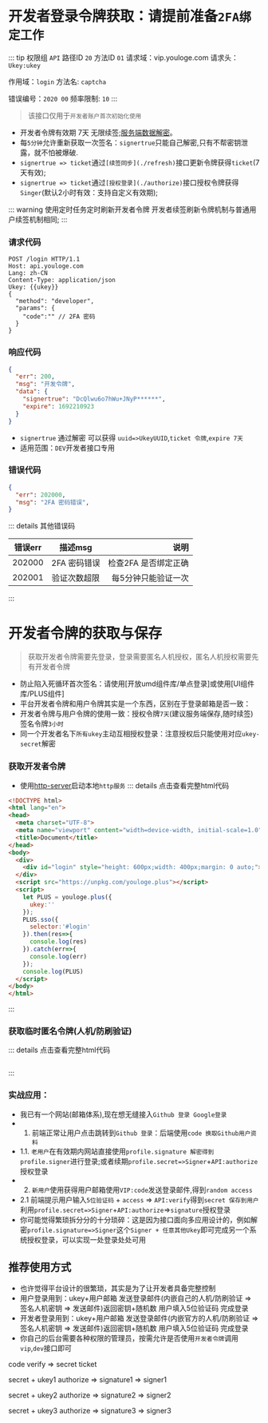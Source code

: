 # 开发者登录令牌获取：请提前准备`2FA绑定工作`
::: tip 权限组 `API` 路径ID `20` 方法ID `01`
请求域：vip.youloge.com 请求头：`Ukey:ukey`

作用域：`login`  方法名: `captcha`

错误编号：`2020 00` 频率限制: `10` 
:::

> 该接口仅用于`开发者账户首次初始化使用`
- 开发者令牌有效期 7天 无限续签;[服务端数据解密](/io/start.html#decrypt)。
- 每`5分钟`允许重新获取一次签名：`signertrue`只能自己解密,只有不帮密钥泄露，就不怕被爆破.
- `signertrue => ticket`通过`[续签同步](./refresh)`接口更新令牌获得`ticket`(7天有效);
- `signertrue => ticket`通过`[授权登录](./authorize)`接口授权令牌获得`Singer`(默认2小时有效：支持自定义有效期);

::: warning 使用定时任务定时刷新开发者令牌
开发者续签刷新令牌机制与普通用户续签机制相同;
:::

### 请求代码
``` http
POST /login HTTP/1.1
Host: api.youloge.com
Lang: zh-CN
Content-Type: application/json
Ukey: {{ukey}}
{
  "method": "developer",
  "params": {
    "code":"" // 2FA 密码
  }
}
```
### 响应代码
``` json
{
  "err": 200,
  "msg": "开发令牌",
  "data": {
    "signertrue": "DcQlwu6o7hWu+JNyP******",
    "expire": 1692210923
  }
}
```
- `signertrue` 通过解密 可以获得 `uuid=>UkeyUUID`,`ticket 令牌`,`expire 7天`
- 适用范围：`DEV`开发者接口专用
### 错误代码
``` json
{
  "err": 202000,
  "msg": "2FA 密码错误",
}
```



::: details 其他错误码

| 错误err        |      描述msg      |  说明 |
| ------------- | :-----------: | ----: |
| 202000      | 2FA 密码错误 | 检查2FA 是否绑定正确 |
| 202001 |   验证次数超限    |    每5分钟只能验证一次 |

:::





# 开发者令牌的获取与保存
> 获取开发者令牌需要先登录，登录需要匿名人机授权，匿名人机授权需要先有开发者令牌
- 防止陷入死循环首次签名：请使用[开放umd组件库/单点登录]或使用[UI组件库/PLUS组件]
- 平台开发者令牌和用户令牌其实是一个东西，区别在于登录邮箱是否一致：
- 开发者令牌与用户令牌的使用一致：授权令牌`7天`(建议服务端保存,随时续签) 签名令牌`3小时`
- 同一个开发者名下`所有ukey`主动互相授权登录：注意授权后只能使用对应`ukey-secret`解密

### 获取开发者令牌
- 使用[http-server](https://www.npmjs.com/package/http-server)启动本地`http服务`
::: details 点击查看完整html代码
``` html
<!DOCTYPE html>
<html lang="en">
<head>
  <meta charset="UTF-8">
  <meta name="viewport" content="width=device-width, initial-scale=1.0">
  <title>Document</title>
</head>
<body>
  <div>
    <div id="login" style="height: 600px;width: 400px;margin: 0 auto;"></div>
  </div>
  <script src="https://unpkg.com/youloge.plus"></script>
  <script>
    let PLUS = youloge.plus({
      ukey:''
    });
    PLUS.sso({
      selector:'#login'
    }).then(res=>{
      console.log(res)
    }).catch(err=>{
      console.log(err)
    });
    console.log(PLUS)
  </script>
</body>
</html>
```
:::

### 获取临时匿名令牌(人机/防刷验证)
::: details 点击查看完整html代码
``` html

```
:::
### 实战应用：
- 我已有一个网站(邮箱体系),现在想无缝接入`Github 登录 Google登录`
- 1. 前端正常让用户点击跳转到`Github 登录`：后端使用`code 换取Github用户资料`
- 1.1. `老用户`在有效期内网站直接使用`profile.signature 解密得到 profile.signer`进行登录;或者续期`profile.secret=>Signer`+`API:authorize`授权登录
- 2. `新用户`使用获得用户邮箱使用`VIP:code`发送登录邮件,得到`random access`
- 2.1 前端提示用户输入`5位验证码` + `access` => `API:verify`得到`secret 保存到用户`利用`profile.secret=>Signer`+`API:authorize`=>`signature`授权登录
- 你可能觉得繁琐拆分分的十分琐碎：这是因为接口面向多应用设计的，例如解密`profile.signature=>Signer`这个`Signer + 任意其他Ukey`即可完成另一个系统授权登录，可以实现一处登录处处可用

## 推荐使用方式
- 也许觉得平台设计的很繁琐，其实是为了让开发者具备完整控制
- 用户登录用到：ukey+用户邮箱 发送登录邮件(内嵌自己的人机/防刷验证 => 签名人机密钥 => 发送邮件)返回密钥+随机数 用户填入5位验证码 完成登录
- 开发者登录用到：ukey+用户邮箱 发送登录邮件(内嵌官方的人机/防刷验证 => 签名人机密钥 => 发送邮件)返回密钥+随机数 用户填入5位验证码 完成登录
- 你自己的后台需要各种权限的管理员，按需允许是否使用`开发者令牌`调用`vip`,`dev`接口即可

code verify => secret ticket

secret + ukey1 authorize => signature1 => signer1

secret + ukey2 authorize => signature2 => signer2

secret + ukey3 authorize => signature3 => signer3
